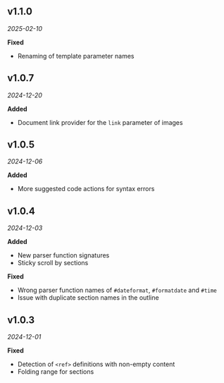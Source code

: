 ## v1.1.0

*2025-02-10*

**Fixed**

- Renaming of template parameter names

## v1.0.7

*2024-12-20*

**Added**

- Document link provider for the `link` parameter of images

## v1.0.5

*2024-12-06*

**Added**

- More suggested code actions for syntax errors

## v1.0.4

*2024-12-03*

**Added**

- New parser function signatures
- Sticky scroll by sections

**Fixed**

- Wrong parser function names of `#dateformat`, `#formatdate` and `#time`
- Issue with duplicate section names in the outline

## v1.0.3

*2024-12-01*

**Fixed**

- Detection of `<ref>` definitions with non-empty content
- Folding range for sections
